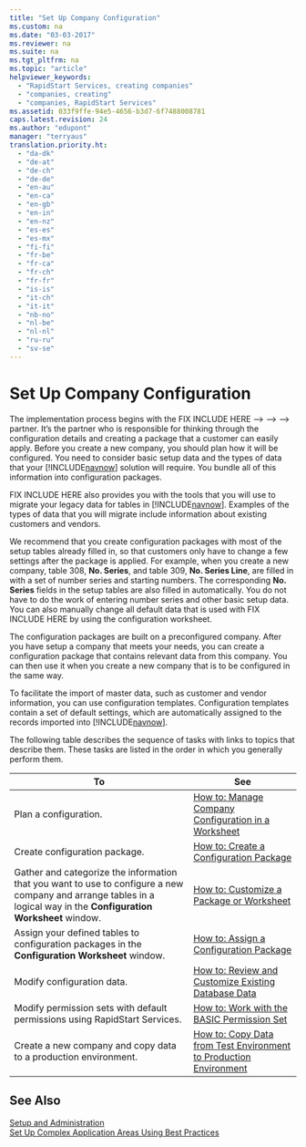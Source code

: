 ```yaml
---
title: "Set Up Company Configuration"
ms.custom: na
ms.date: "03-03-2017"
ms.reviewer: na
ms.suite: na
ms.tgt_pltfrm: na
ms.topic: "article"
helpviewer_keywords: 
  - "RapidStart Services, creating companies"
  - "companies, creating"
  - "companies, RapidStart Services"
ms.assetid: 033f9ffe-94e5-4656-b3d7-6f7488008781
caps.latest.revision: 24
ms.author: "edupont"
manager: "terryaus"
translation.priority.ht: 
  - "da-dk"
  - "de-at"
  - "de-ch"
  - "de-de"
  - "en-au"
  - "en-ca"
  - "en-gb"
  - "en-in"
  - "en-nz"
  - "es-es"
  - "es-mx"
  - "fi-fi"
  - "fr-be"
  - "fr-ca"
  - "fr-ch"
  - "fr-fr"
  - "is-is"
  - "it-ch"
  - "it-it"
  - "nb-no"
  - "nl-be"
  - "nl-nl"
  - "ru-ru"
  - "sv-se"
---
```

# Set Up Company Configuration
The implementation process begins with the FIX INCLUDE HERE<!--FIX INCLUDE HERE<!--FIX INCLUDE HERE<!--FIX INCLUDE HERE<!--[!INCLUDE[navnow](../ApplicationDesign/includes/navnow_md.md)] --> --> --> --> partner. It’s the partner who is responsible for thinking through the configuration details and creating a package that a customer can easily apply. Before you create a new company, you should plan how it will be configured. You need to consider basic setup data and the types of data that your [!INCLUDE[navnow](../ApplicationDesign/includes/navnow_md.md)] solution will require. You bundle all of this information into configuration packages.  
  
 FIX INCLUDE HERE<!--[!INCLUDE[rimlong](../SetupAndAdministration/includes/rimlong_md.md)] --> also provides you with the tools that you will use to migrate your legacy data for tables in [!INCLUDE[navnow](../ApplicationDesign/includes/navnow_md.md)]. Examples of the types of data that you will migrate include information about existing customers and vendors.  
  
 We recommend that you create configuration packages with most of the setup tables already filled in, so that customers only have to change a few settings after the package is applied. For example, when you create a new company, table 308, **No. Series**, and table 309, **No. Series Line**, are filled in with a set of number series and starting numbers. The corresponding **No. Series** fields in the setup tables are also filled in automatically. You do not have to do the work of entering number series and other basic setup data. You can also manually change all default data that is used with FIX INCLUDE HERE<!--[!INCLUDE[rim](../Roles/includes/rim_md.md)] --> by using the configuration worksheet.  
  
 The configuration packages are built on a preconfigured company. After you have setup a company that meets your needs, you can create a configuration package that contains relevant data from this company. You can then use it when you create a new company that is to be configured in the same way.  
  
 To facilitate the import of master data, such as customer and vendor information, you can use configuration templates. Configuration templates contain a set of default settings, which are automatically assigned to the records imported into [!INCLUDE[navnow](../ApplicationDesign/includes/navnow_md.md)].  
  
 The following table describes the sequence of tasks with links to topics that describe them. These tasks are listed in the order in which you generally perform them.  
  
|**To**|**See**|  
|------------|-------------|  
|Plan a configuration.|[How to: Manage Company Configuration in a Worksheet](../SetupAndAdministration/how-to-manage-company-configuration-in-a-worksheet.md)|  
|Create configuration package.|[How to: Create a Configuration Package](../SetupAndAdministration/how-to-create-a-configuration-package.md)|  
|Gather and categorize the information that you want to use to configure a new company and arrange tables in a logical way in the **Configuration Worksheet** window.|[How to: Customize a Package or Worksheet](../SetupAndAdministration/how-to-customize-a-package-or-worksheet.md)|  
|Assign your defined tables to configuration packages in the **Configuration Worksheet** window.|[How to: Assign a Configuration Package](../SetupAndAdministration/how-to-assign-a-configuration-package.md)|  
|Modify configuration data.|[How to: Review and Customize Existing Database Data](../SetupAndAdministration/how-to-review-and-customize-existing-database-data.md)|  
|Modify permission sets with default permissions using RapidStart Services.|[How to: Work with the BASIC Permission Set](../SetupAndAdministration/how-to-work-with-the-basic-permission-set.md)|  
|Create a new company and copy data to a production environment.|[How to: Copy Data from Test Environment to Production Environment](../SetupAndAdministration/how-to-copy-data-from-test-environment-to-production-environment.md)|  
  
## See Also  
 [Setup and Administration](../SetupAndAdministration/setup-and-administration.md)   
 [Set Up Complex Application Areas Using Best Practices](../SetupAndAdministration/set-up-complex-application-areas-using-best-practices.md)